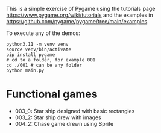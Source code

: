 This is a simple exercise of Pygame using the tutorials page https://www.pygame.org/wiki/tutorials and the examples in https://github.com/pygame/pygame/tree/main/examples.

To execute any of the demos:
```
python3.11 -m venv venv
source venv/bin/activate
pip install pygame
# cd to a folder, for example 001
cd ./001 # can be any folder
python main.py
```

# Functional games
- 003_0: Star ship designed with basic rectangles
- 003_2: Star ship drew with images
- 004_2: Chase game drewn using Sprite